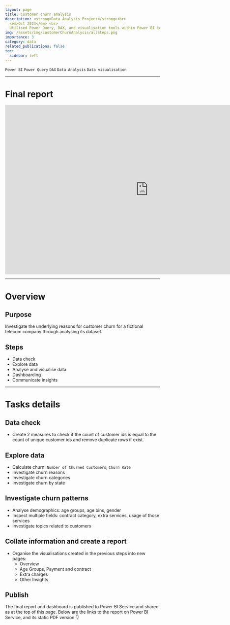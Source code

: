 ```yaml
---
layout: page
title: Customer churn analysis
description: <strong>Data Analysis Project</strong><br>
  <em>Oct 2023</em> <br>
  Utilised Power Query, DAX, and visualisation tools within Power BI to analyse a fictional telecom company's dataset, examining customer churn patterns and facilitating data-driven insights for retention strategies.
img: /assets/img/customerChurnAnalysis/allSteps.png
importance: 3
category: data
related_publications: false
toc:
  sidebar: left
---
```


`Power BI`
`Power Query`
`DAX`
`Data Analysis`
`Data visualisation`

---

# Final report

<iframe title="Customer churn analysis" width="930" height="550" src="https://app.powerbi.com/view?r=eyJrIjoiODQ4YmMzMDEtM2JmNi00NThiLWE4NDEtZjFlNDc0YWYyNjM2IiwidCI6ImNhYmFmZjVlLWExMTMtNDJhMS1iMjliLTIwMDk2N2M0NTZmYSIsImMiOjEwfQ%3D%3D&pageName=ReportSection83d234cc1bdbe978d3df" frameborder="0" allowFullScreen="true"></iframe>

---

# Overview

## Purpose

Investigate the underlying reasons for customer churn for a fictional telecom company through analysing its dataset.

## Steps

- Data check
- Explore data
- Analyse and visualise data
- Dashboarding
- Communicate insights

---

# Tasks details

## Data check

- Create 2 measures to check if the count of customer ids is equal to the count of unique customer ids and remove duplicate rows if exist.

## Explore data

- Calculate churn: `Number of Churned Customers`, `Churn Rate`
- Investigate churn reasons
- Investigate churn categories
- Investigate churn by state

## Investigate churn patterns

- Analyse demographics: age groups, age bins, gender
- Inspect multiple fields: contract category, extra services, usage of those services
- Investigate topics related to customers

## Collate information and create a report

- Organise the visualisations created in the previous steps into new pages:
  - Overview
  - Age Groups, Payment and contract
  - Extra charges
  - Other Insights

## Publish

The final report and dashboard is published to Power BI Service and shared as at the top of this page. Below are the links to the report on Power BI Service, and its static PDF version 👇
